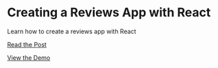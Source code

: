 # Creating a Reviews App with React

Learn how to create a reviews app with React

[Read the Post](http://velocitycoding.com/2015/11/06/creating-a-blog-with-es6-and-metalsmith)

[View the Demo](http://velocitycoding.github.io/react-reviews-app)